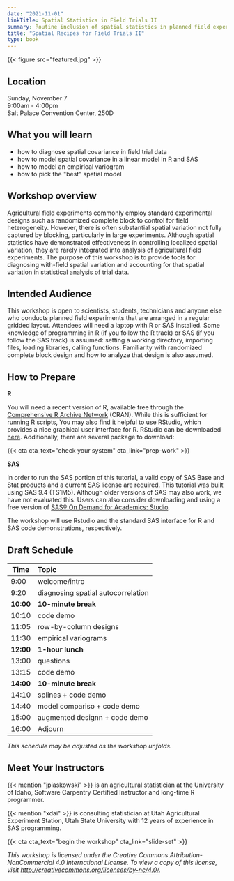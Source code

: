 ```yaml
---
date: "2021-11-01"
linkTitle: Spatial Statistics in Field Trials II
summary: Routine inclusion of spatial statistics in planned field experiments
title: "Spatial Recipes for Field Trials II"
type: book
---
```


{{< figure src="featured.jpg" >}}

## Location

Sunday, November 7  
9:00am - 4:00pm  
Salt Palace Convention Center, 250D 

## What you will learn

* how to diagnose spatial covariance in field trial data
* how to model spatial covariance in a linear model in R and SAS
* how to model an empirical variogram
* how to pick the "best" spatial model

## Workshop overview

Agricultural field experiments commonly employ standard experimental designs such as randomized complete block to control for field heterogeneity.  However, there is often substantial spatial variation not fully captured by blocking, particularly in large experiments. Although spatial statistics have demonstrated effectiveness in controlling localized spatial variation, they are rarely integrated into analysis of agricultural field experiments. The purpose of this workshop is to provide tools for diagnosing with-field spatial variation and accounting for that spatial variation in statistical analysis of trial data. 

## Intended Audience

This workshop is open to scientists, students, technicians and anyone else who conducts planned field experiments that are arranged in a regular gridded layout. Attendees will need a laptop with R or SAS installed. Some knowledge of programming in R (if you follow the R track) or SAS (if you follow the SAS track) is assumed: setting a working directory, importing files, loading libraries, calling functions. Familiarity with randomized complete block design and how to analyze that design is also assumed.

## How to Prepare

**R**

You will need a recent version of R, available free through the [Comprehensive R Archive Network](https://cran.r-project.org/) (CRAN). While this is sufficient for running R scripts, You may also find it helpful to use RStudio, which provides a nice graphical user interface for R. RStudio can be downloaded [here](https://www.rstudio.com/products/rstudio/download/). Additionally, there are several package to download:  

{{< cta cta_text="check your system" cta_link="prep-work" >}}

**SAS**

In order to run the SAS portion of this tutorial, a valid copy of SAS Base and Stat products and a current SAS license are required. This tutorial was built using SAS 9.4 (TS1M5). Although older versions of SAS may also work, we have not evaluated this. Users can also consider downloading and using a free version of [SAS® On Demand for Academics: Studio](https://www.sas.com/en_us/software/on-demand-for-academics/references/getting-started-with-sas-ondemand-for-academics-studio.html).

The workshop will use Rstudio and the standard SAS interface for R and SAS code demonstrations, respectively. 

## Draft Schedule

| Time  |      Topic   | 
|-------|:-------------|
| 9:00  |  welcome/intro | 
| 9:20  |  diagnosing spatial autocorrelation |   
| **10:00** | **10-minute break** | 
| 10:10 | code demo |
| 11:05 | row-by-column designs |
| 11:30 | empirical variograms |
| **12:00** | **1-hour lunch** |
| 13:00 | questions |
| 13:15 | code demo |
| **14:00** | **10-minute break** |
| 14:10 | splines + code demo |
| 14:40 | model compariso + code demo |
| 15:00 | augmented designn + code demo |
| 16:00 | Adjourn |

*This schedule may be adjusted as the workshop unfolds.* 

## Meet Your Instructors

{{< mention "jpiaskowski" >}} is an agricultural statistician at the University of Idaho, Software Carpentry Certified Instructor and long-time R programmer. 


{{< mention "xdai" >}} is consulting statistician at Utah Agricultural Experiment Station, Utah State University with 12 years of experience in SAS programming.  


{{< cta cta_text="begin the workshop" cta_link="slide-set" >}}

*This workshop is licensed under the Creative Commons Attribution-NonCommercial 4.0 International License. To view a copy of this license, visit http://creativecommons.org/licenses/by-nc/4.0/.*
